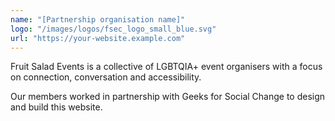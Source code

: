 ```yaml
---
name: "[Partnership organisation name]"
logo: "/images/logos/fsec_logo_small_blue.svg"
url: "https://your-website.example.com"
---
```


Fruit Salad Events is a collective of LGBTQIA+ event organisers with a focus on connection, conversation and accessibility.

Our members worked in partnership with Geeks for Social Change to design and build this website.